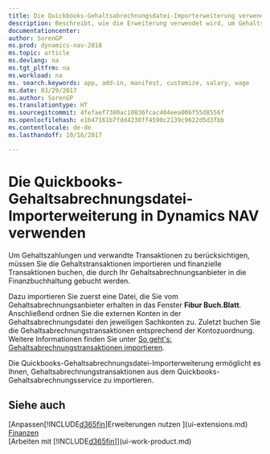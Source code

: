 ```yaml
---
title: Die Quickbooks-Gehaltsabrechnungsdatei-Importerweiterung verwenden
description: Beschreibt, wie die Erweiterung verwendet wird, um Gehalts- und Lohntransaktionen aus dem Quickbooks-Gehaltsabrechnungsdienst zu importieren.
documentationcenter: 
author: SorenGP
ms.prod: dynamics-nav-2018
ms.topic: article
ms.devlang: na
ms.tgt_pltfrm: na
ms.workload: na
ms. search.keywords: app, add-in, manifest, customize, salary, wage
ms.date: 03/29/2017
ms.author: SorenGP
ms.translationtype: HT
ms.sourcegitcommit: 4fefaef7380ac10836fcac404eea006f55d8556f
ms.openlocfilehash: e1b47161b7fdd4238ff4590c2139c9622d5d3fbb
ms.contentlocale: de-de
ms.lasthandoff: 10/16/2017

---
```

# <a name="the-quickbooks-payroll-file-import-extension-to-dynamics-nav"></a>Die Quickbooks-Gehaltsabrechnungsdatei-Importerweiterung in Dynamics NAV verwenden
Um Gehaltszahlungen und verwandte Transaktionen zu berücksichtigen, müssen Sie die Gehaltstransaktionen importieren und finanzielle Transaktionen buchen, die durch Ihr Gehaltsabrechnungsanbieter in die Finanzbuchhaltung gebucht werden.

Dazu importieren Sie zuerst eine Datei, die Sie vom Gehaltsabrechnungsanbieter erhalten in das Fenster **Fibur Buch.Blatt**. Anschließend ordnen Sie die externen Konten in der Gehaltsabrechnungsdatei den jeweiligen Sachkonten zu. Zuletzt buchen Sie die Gehaltsabrechnungstransaktionen entsprechend der Kontozuordnung. Weitere Informationen finden Sie unter [So geht's: Gehaltsabrechnungstransaktionen importieren](finance-how-import-payroll-transactions.md).

Die Quickbooks-Gehaltsabrechnungsdatei-Importerweiterung ermöglicht es Ihnen, Gehaltsabrechnungstransaktionen aus dem Quickbooks-Gehaltsabrechnungsservice zu importieren.

## <a name="see-also"></a>Siehe auch
[Anpassen[!INCLUDE[d365fin](includes/d365fin_md.md)]Erweiterungen nutzen ](ui-extensions.md)    
[Finanzen](finance.md)    
[Arbeiten mit [!INCLUDE[d365fin](includes/d365fin_md.md)]](ui-work-product.md)

